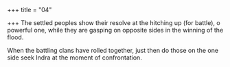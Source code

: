 +++
title = "04"

+++
The settled peoples show their resolve at the hitching up (for battle), o  powerful one, while they are gasping on opposite sides in the winning  of the flood.

When the battling clans have rolled together, just then do those on the  one side seek Indra at the moment of confrontation.